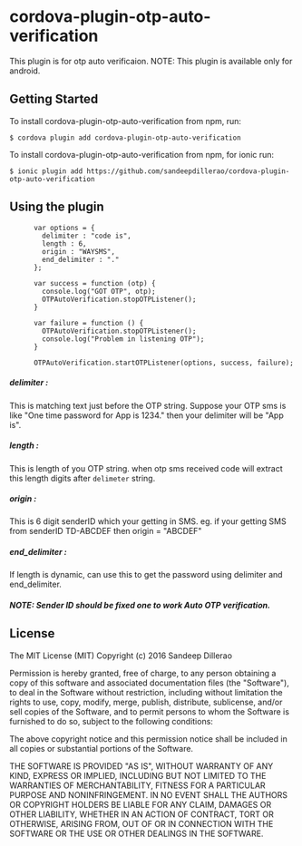 # cordova-plugin-otp-auto-verification
This plugin is for otp auto verificaion.
NOTE: This plugin is available only for android.

## Getting Started

To install cordova-plugin-otp-auto-verification from npm, run:

```
$ cordova plugin add cordova-plugin-otp-auto-verification
```
To install cordova-plugin-otp-auto-verification from npm, for ionic run:

```
$ ionic plugin add https://github.com/sandeepdillerao/cordova-plugin-otp-auto-verification
```


## Using the plugin

```
      var options = {
        delimiter : "code is",
        length : 6,
        origin : "WAYSMS",
        end_delimiter : "."
      };
      
      var success = function (otp) {
        console.log("GOT OTP", otp);
        OTPAutoVerification.stopOTPListener();
      }

      var failure = function () {
        OTPAutoVerification.stopOTPListener();
        console.log("Problem in listening OTP");
      }

      OTPAutoVerification.startOTPListener(options, success, failure);
```

##### delimiter :
This is matching text just before the OTP string.
Suppose your OTP sms is like "One time password for App is 1234."
then your delimiter will be "App is".

##### length : 
This is length of you OTP string. when otp sms received code will extract this length digits after `delimeter` string.

##### origin :
This is 6 digit senderID which your getting in SMS.
eg. if your getting SMS from senderID TD-ABCDEF then origin = "ABCDEF"

##### end_delimiter :
If length is dynamic, can use this to get the password using delimiter and end_delimiter.

##### NOTE: Sender ID should be fixed one to work Auto OTP verification. 

## License

The MIT License (MIT)
Copyright (c) 2016 Sandeep Dillerao

Permission is hereby granted, free of charge, to any person obtaining a copy of this software and associated documentation files (the "Software"), to deal in the Software without restriction, including without limitation the rights to use, copy, modify, merge, publish, distribute, sublicense, and/or sell copies of the Software, and to permit persons to whom the Software is furnished to do so, subject to the following conditions:

The above copyright notice and this permission notice shall be included in all copies or substantial portions of the Software.

THE SOFTWARE IS PROVIDED "AS IS", WITHOUT WARRANTY OF ANY KIND, EXPRESS OR IMPLIED, INCLUDING BUT NOT LIMITED TO THE WARRANTIES OF MERCHANTABILITY, FITNESS FOR A PARTICULAR PURPOSE AND NONINFRINGEMENT. IN NO EVENT SHALL THE AUTHORS OR COPYRIGHT HOLDERS BE LIABLE FOR ANY CLAIM, DAMAGES OR OTHER LIABILITY, WHETHER IN AN ACTION OF CONTRACT, TORT OR OTHERWISE, ARISING FROM, OUT OF OR IN CONNECTION WITH THE SOFTWARE OR THE USE OR OTHER DEALINGS IN THE SOFTWARE.

